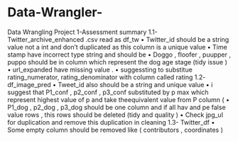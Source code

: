 # Data-Wrangler-
Data Wrangling Project 
1-Assessment summary
1.1- Twitter_archive_enhanced .csv read as df_tw
• Twitter_id should be a string value not a int and don’t duplicated as this column is a unique value
• Time stamp have incorrect type string and should be
• Doggo , floofer , puupper , puppo should be in column which represent the dog age stage (tidy issue )
• url_expanded have missing value .
• suggessting to substitue rating_numerator, rating_denominator with column called rating
1.2- df_image_pred
• Tweet_id also should be a string and unique value
• i suggest that P1_conf , p2_conf , p3_conf substituted by p max which represent highest value of p and take theequivalent value from P column (
• P1_dog  , p2_dog , p3_dog should be one column and if all hav and pe false value rows , this rows should be deleted (tidy and quality )
• Check jpg_ul for duplication and remove this duplication in cleaning
1.3- Twitter_df
• Some empty column should be removed like ( contributors , coordinates )
